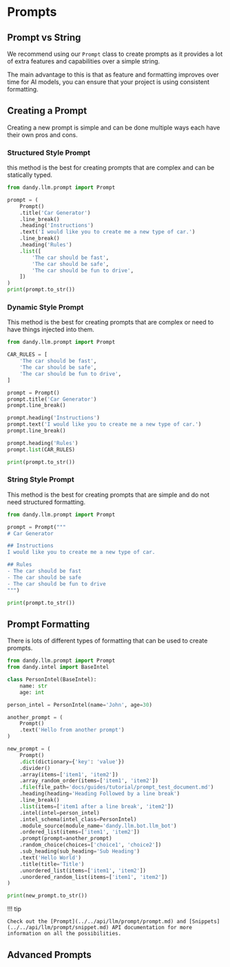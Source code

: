 # Prompts

## Prompt vs String

We recommend using our `Prompt` class to create prompts as it provides a lot of extra features and capabilities over a simple string.

The main advantage to this is that as feature and formatting improves over time for AI models, you can ensure that your project is using consistent formatting.

## Creating a Prompt

Creating a new prompt is simple and can be done multiple ways each have their own pros and cons.

### Structured Style Prompt

this method is the best for creating prompts that are complex and can be statically typed.

```python exec="True" source="above" source="material-block" result="markdown" session="prompt"
from dandy.llm.prompt import Prompt

prompt = (
    Prompt()
    .title('Car Generator')
    .line_break()
    .heading('Instructions')
    .text('I would like you to create me a new type of car.')
    .line_break()
    .heading('Rules')
    .list([
        'The car should be fast',
        'The car should be safe',
        'The car should be fun to drive',
    ])
)
print(prompt.to_str())
```

### Dynamic Style Prompt

This method is the best for creating prompts that are complex or need to have things injected into them.

```python exec="True" source="above" source="material-block" result="markdown" session="prompt"
from dandy.llm.prompt import Prompt

CAR_RULES = [
    'The car should be fast',
    'The car should be safe',    
    'The car should be fun to drive',
]

prompt = Prompt()
prompt.title('Car Generator')
prompt.line_break()

prompt.heading('Instructions')
prompt.text('I would like you to create me a new type of car.')
prompt.line_break()

prompt.heading('Rules')
prompt.list(CAR_RULES)

print(prompt.to_str())
```

### String Style Prompt

This method is the best for creating prompts that are simple and do not need structured formatting.

```python exec="True" source="above" source="material-block" result="markdown" session="prompt"
from dandy.llm.prompt import Prompt

prompt = Prompt("""
# Car Generator

## Instructions
I would like you to create me a new type of car.

## Rules
- The car should be fast
- The car should be safe
- The car should be fun to drive
""")

print(prompt.to_str())
```

## Prompt Formatting

There is lots of different types of formatting that can be used to create prompts.

```python exec="True" source="above" source="material-block" result="markdown" session="prompt"
from dandy.llm.prompt import Prompt
from dandy.intel import BaseIntel

class PersonIntel(BaseIntel):
    name: str
    age: int

person_intel = PersonIntel(name='John', age=30)

another_prompt = (
    Prompt()
    .text('Hello from another prompt')
)

new_prompt = (
    Prompt()
    .dict(dictionary={'key': 'value'})
    .divider()
    .array(items=['item1', 'item2'])
    .array_random_order(items=['item1', 'item2'])
    .file(file_path='docs/guides/tutorial/prompt_test_document.md')
    .heading(heading='Heading Followed by a line break')
    .line_break()
    .list(items=['item1 after a line break', 'item2'])
    .intel(intel=person_intel)
    .intel_schema(intel_class=PersonIntel)
    .module_source(module_name='dandy.llm.bot.llm_bot')
    .ordered_list(items=['item1', 'item2'])
    .prompt(prompt=another_prompt)
    .random_choice(choices=['choice1', 'choice2'])
    .sub_heading(sub_heading='Sub Heading')
    .text('Hello World')
    .title(title='Title')
    .unordered_list(items=['item1', 'item2'])
    .unordered_random_list(items=['item1', 'item2'])
)

print(new_prompt.to_str())
```

!!! tip

    Check out the [Prompt](../../api/llm/prompt/prompt.md) and [Snippets](../../api/llm/prompt/snippet.md) API documentation for more information on all the possibilities.

## Advanced Prompts

